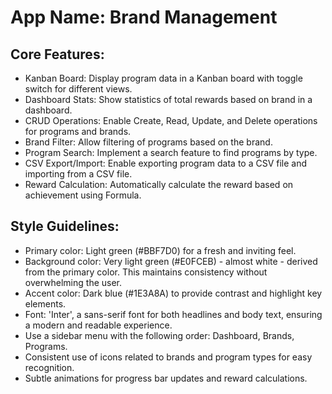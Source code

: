 # **App Name**: Brand Management

## Core Features:

- Kanban Board: Display program data in a Kanban board with toggle switch for different views.
- Dashboard Stats: Show statistics of total rewards based on brand in a dashboard.
- CRUD Operations: Enable Create, Read, Update, and Delete operations for programs and brands.
- Brand Filter: Allow filtering of programs based on the brand.
- Program Search: Implement a search feature to find programs by type.
- CSV Export/Import: Enable exporting program data to a CSV file and importing from a CSV file.
- Reward Calculation: Automatically calculate the reward based on achievement using Formula.

## Style Guidelines:

- Primary color: Light green (#BBF7D0) for a fresh and inviting feel.
- Background color: Very light green (#E0FCEB) - almost white - derived from the primary color. This maintains consistency without overwhelming the user.
- Accent color: Dark blue (#1E3A8A) to provide contrast and highlight key elements.
- Font: 'Inter', a sans-serif font for both headlines and body text, ensuring a modern and readable experience.
- Use a sidebar menu with the following order: Dashboard, Brands, Programs.
- Consistent use of icons related to brands and program types for easy recognition.
- Subtle animations for progress bar updates and reward calculations.